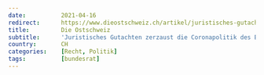 ```yaml
---
date:          2021-04-16
redirect:      https://www.dieostschweiz.ch/artikel/juristisches-gutachten-zerzaust-die-coronapolitik-des-bundesrats-QQPBG6p
title:         Die Ostschweiz
subtitle:      'Juristisches Gutachten zerzaust die Coronapolitik des Bundesrats'
country:       CH
categories:    [Recht, Politik]
tags:          [bundesrat]
---
```

